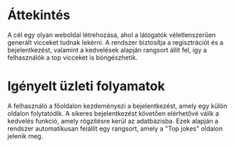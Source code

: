 # Áttekintés
A cél egy olyan weboldal létrehozása, ahol a látogatók véletlenszerűen generált vicceket tudnak lekérni. A rendszer biztosítja a regisztrációt és a bejelentkezést, valamint a kedvelések alapján rangsort állít fel, így a felhasználók a top vicceket is böngészhetik. 
# Igényelt üzleti folyamatok
A felhasználó a főoldalon kezdeményezi a  bejelentkezést, amely egy külön oldalon  folytatódik. A sikeres bejelentkezést követően elérhetővé válik a kedvelés funkció, amely rögzítésre kerül az adatbázisba. Ezek alapján a rendszer automatikusan felállít egy rangsort, amely a "Top jokes" oldalon jelenik meg. 